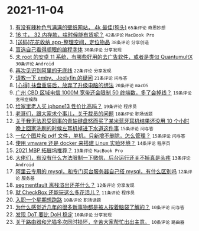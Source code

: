 # 2021-11-04

1. [有没有辣种色气满满的壁纸网站， 4k 最佳(狗头)](https://www.v2ex.com/t/812914) `65条评论` `奇思妙想`
1. [16 寸， 32 内存款，啥时候能有货呢？](https://www.v2ex.com/t/812920) `42条评论` `MacBook Pro`
1. [[送码]花花收纳 app-整理空间，定位物品](https://www.v2ex.com/t/812919) `38条评论` `分享创造`
1. [盲选自己看得顺眼的编程字体](https://www.v2ex.com/t/812961) `30条评论` `分享发现`
1. [未 root 的安卓 11 系统，有哪些好用的去广告软件，或者是类似 QuantumultX](https://www.v2ex.com/t/812939) `30条评论` `Android`
1. [再次见识到阿里的无底线](https://www.v2ex.com/t/812921) `22条评论` `分享发现`
1. [请教一下 emby、Jeelyfin 的疑问](https://www.v2ex.com/t/812899) `21条评论` `问与答`
1. [[心得] 抹盘重装后，放弃了升级电脑的想法](https://www.v2ex.com/t/812933) `20条评论` `macOS`
1. [广州 CBD 区域电信 1000M 宽带还会限制 50 终端数，多了会掉线？](https://www.v2ex.com/t/812966) `19条评论` `宽带症候群`
1. [给家里老人买 iphone13 性价比高吗？](https://www.v2ex.com/t/812951) `19条评论` `程序员`
1. [老哥们，跟大家求个事儿，关于裁员的问题](https://www.v2ex.com/t/812985) `18条评论` `职场话题`
1. [关于我无法忍受同事的青轴键盘怒而买了某米蓝牙耳机结果还没用 10 个小时晚上回家洗刷的时候左耳机掉进下水道这件事](https://www.v2ex.com/t/812948) `15条评论` `问与答`
1. [一亿个图片和 pdf 文件，单机，只新增不删除，怎么管理？](https://www.v2ex.com/t/812900) `15条评论` `问与答`
1. [使用 vmware 还是 docker 来搭建 Linux 实验环境？](https://www.v2ex.com/t/812956) `14条评论` `程序员`
1. [2021 MBP 拓展坞推荐？](https://www.v2ex.com/t/812974) `13条评论` `MacBook Pro`
1. [大佬们，有没有什么方法限制一下微信，后台运行还关不掉真是头疼](https://www.v2ex.com/t/812918) `13条评论` `Android`
1. [阿里云专用的 mysql，和专门买台服务器自己搭 mysql，有什么区别吗](https://www.v2ex.com/t/812925) `12条评论` `服务器`
1. [segmentfault 离栈溢出还差什么？](https://www.v2ex.com/t/812924) `12条评论` `分享发现`
1. [就 CheckBox 还能玩这么多花活儿？](https://www.v2ex.com/t/812982) `11条评论` `程序员`
1. [入职一个星期想跑路](https://www.v2ex.com/t/812998) `10条评论` `职场话题`
1. [为什么感觉近几年的很多新事物都是被人按着脑袋了解的？](https://www.v2ex.com/t/812976) `10条评论` `问与答`
1. [发现 DoT 要比 DoH 稳定](https://www.v2ex.com/t/812964) `10条评论` `分享发现`
1. [关于路由器和光猫多次同时损坏，辛苦大家帮忙出出主意。](https://www.v2ex.com/t/812942) `10条评论` `路由器`
